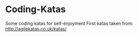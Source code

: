 Coding-Katas
============

Some coding katas for self-enjoyment
First katas taken from: http://agilekatas.co.uk/katas/
